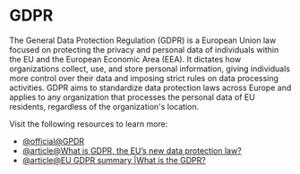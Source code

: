 # GDPR

The General Data Protection Regulation (GDPR) is a European Union law focused on protecting the privacy and personal data of individuals within the EU and the European Economic Area (EEA). It dictates how organizations collect, use, and store personal information, giving individuals more control over their data and imposing strict rules on data processing activities. GDPR aims to standardize data protection laws across Europe and applies to any organization that processes the personal data of EU residents, regardless of the organization's location.

Visit the following resources to learn more:

- [@official@GPDR](https://gdpr-info.eu/)
- [@article@What is GDPR, the EU’s new data protection law?](https://gdpr.eu/what-is-gdpr/)
- [@article@EU GDPR summary |What is the GDPR?](https://www.youtube.com/watch?v=I-VuonciKWk)